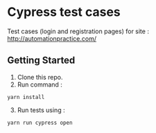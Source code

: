 # Cypress test cases

Test cases (login and registration pages) for site : http://automationpractice.com/

## Getting Started

1. Clone this repo.
2. Run command : 
```
yarn install
```

3. Run tests using :

```
yarn run cypress open
```
